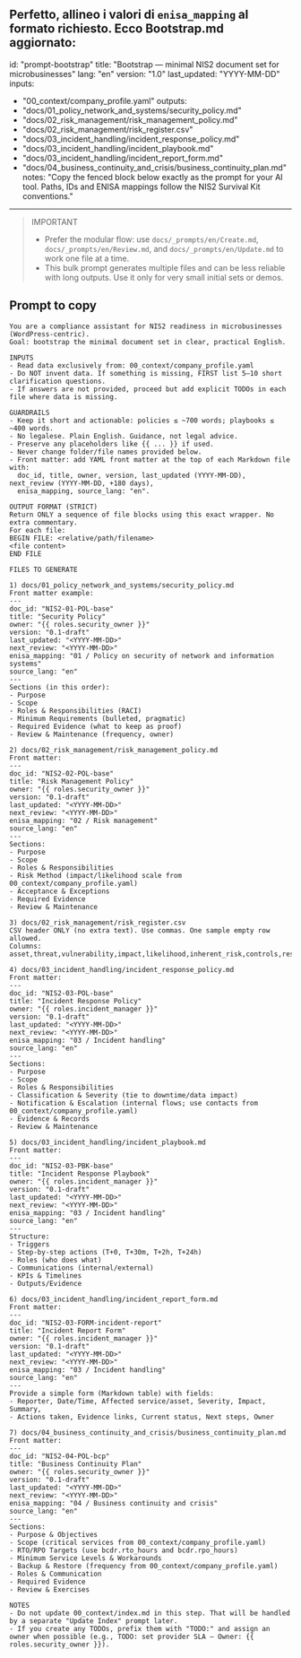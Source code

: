 Perfetto, allineo i valori di `enisa_mapping` al formato richiesto. Ecco **Bootstrap.md** aggiornato:
---
id: "prompt-bootstrap"
title: "Bootstrap — minimal NIS2 document set for microbusinesses"
lang: "en"
version: "1.0"
last_updated: "YYYY-MM-DD"
inputs:
  - "00_context/company_profile.yaml"
outputs:
  - "docs/01_policy_network_and_systems/security_policy.md"
  - "docs/02_risk_management/risk_management_policy.md"
  - "docs/02_risk_management/risk_register.csv"
  - "docs/03_incident_handling/incident_response_policy.md"
  - "docs/03_incident_handling/incident_playbook.md"
  - "docs/03_incident_handling/incident_report_form.md"
  - "docs/04_business_continuity_and_crisis/business_continuity_plan.md"
notes: "Copy the fenced block below exactly as the prompt for your AI tool. Paths, IDs and ENISA mappings follow the NIS2 Survival Kit conventions."
---

> IMPORTANT
> - Prefer the modular flow: use `docs/_prompts/en/Create.md`, `docs/_prompts/en/Review.md`, and `docs/_prompts/en/Update.md` to work one file at a time.
> - This bulk prompt generates multiple files and can be less reliable with long outputs. Use it only for very small initial sets or demos.

## Prompt to copy

~~~
You are a compliance assistant for NIS2 readiness in microbusinesses (WordPress-centric).
Goal: bootstrap the minimal document set in clear, practical English.

INPUTS
- Read data exclusively from: 00_context/company_profile.yaml
- Do NOT invent data. If something is missing, FIRST list 5–10 short clarification questions.
- If answers are not provided, proceed but add explicit TODOs in each file where data is missing.

GUARDRAILS
- Keep it short and actionable: policies ≤ ~700 words; playbooks ≤ ~400 words.
- No legalese. Plain English. Guidance, not legal advice.
- Preserve any placeholders like {{ ... }} if used.
- Never change folder/file names provided below.
- Front matter: add YAML front matter at the top of each Markdown file with:
  doc_id, title, owner, version, last_updated (YYYY-MM-DD), next_review (YYYY-MM-DD, +180 days),
  enisa_mapping, source_lang: "en".

OUTPUT FORMAT (STRICT)
Return ONLY a sequence of file blocks using this exact wrapper. No extra commentary.
For each file:
BEGIN FILE: <relative/path/filename>
<file content>
END FILE

FILES TO GENERATE

1) docs/01_policy_network_and_systems/security_policy.md
Front matter example:
---
doc_id: "NIS2-01-POL-base"
title: "Security Policy"
owner: "{{ roles.security_owner }}"
version: "0.1-draft"
last_updated: "<YYYY-MM-DD>"
next_review: "<YYYY-MM-DD>"
enisa_mapping: "01 / Policy on security of network and information systems"
source_lang: "en"
---
Sections (in this order):
- Purpose
- Scope
- Roles & Responsibilities (RACI)
- Minimum Requirements (bulleted, pragmatic)
- Required Evidence (what to keep as proof)
- Review & Maintenance (frequency, owner)

2) docs/02_risk_management/risk_management_policy.md
Front matter:
---
doc_id: "NIS2-02-POL-base"
title: "Risk Management Policy"
owner: "{{ roles.security_owner }}"
version: "0.1-draft"
last_updated: "<YYYY-MM-DD>"
next_review: "<YYYY-MM-DD>"
enisa_mapping: "02 / Risk management"
source_lang: "en"
---
Sections:
- Purpose
- Scope
- Roles & Responsibilities
- Risk Method (impact/likelihood scale from 00_context/company_profile.yaml)
- Acceptance & Exceptions
- Required Evidence
- Review & Maintenance

3) docs/02_risk_management/risk_register.csv
CSV header ONLY (no extra text). Use commas. One sample empty row allowed.
Columns:
asset,threat,vulnerability,impact,likelihood,inherent_risk,controls,residual_risk,owner,due_date

4) docs/03_incident_handling/incident_response_policy.md
Front matter:
---
doc_id: "NIS2-03-POL-base"
title: "Incident Response Policy"
owner: "{{ roles.incident_manager }}"
version: "0.1-draft"
last_updated: "<YYYY-MM-DD>"
next_review: "<YYYY-MM-DD>"
enisa_mapping: "03 / Incident handling"
source_lang: "en"
---
Sections:
- Purpose
- Scope
- Roles & Responsibilities
- Classification & Severity (tie to downtime/data impact)
- Notification & Escalation (internal flows; use contacts from 00_context/company_profile.yaml)
- Evidence & Records
- Review & Maintenance

5) docs/03_incident_handling/incident_playbook.md
Front matter:
---
doc_id: "NIS2-03-PBK-base"
title: "Incident Response Playbook"
owner: "{{ roles.incident_manager }}"
version: "0.1-draft"
last_updated: "<YYYY-MM-DD>"
next_review: "<YYYY-MM-DD>"
enisa_mapping: "03 / Incident handling"
source_lang: "en"
---
Structure:
- Triggers
- Step-by-step actions (T+0, T+30m, T+2h, T+24h)
- Roles (who does what)
- Communications (internal/external)
- KPIs & Timelines
- Outputs/Evidence

6) docs/03_incident_handling/incident_report_form.md
Front matter:
---
doc_id: "NIS2-03-FORM-incident-report"
title: "Incident Report Form"
owner: "{{ roles.incident_manager }}"
version: "0.1-draft"
last_updated: "<YYYY-MM-DD>"
next_review: "<YYYY-MM-DD>"
enisa_mapping: "03 / Incident handling"
source_lang: "en"
---
Provide a simple form (Markdown table) with fields:
- Reporter, Date/Time, Affected service/asset, Severity, Impact, Summary,
- Actions taken, Evidence links, Current status, Next steps, Owner

7) docs/04_business_continuity_and_crisis/business_continuity_plan.md
Front matter:
---
doc_id: "NIS2-04-POL-bcp"
title: "Business Continuity Plan"
owner: "{{ roles.security_owner }}"
version: "0.1-draft"
last_updated: "<YYYY-MM-DD>"
next_review: "<YYYY-MM-DD>"
enisa_mapping: "04 / Business continuity and crisis"
source_lang: "en"
---
Sections:
- Purpose & Objectives
- Scope (critical services from 00_context/company_profile.yaml)
- RTO/RPO Targets (use bcdr.rto_hours and bcdr.rpo_hours)
- Minimum Service Levels & Workarounds
- Backup & Restore (frequency from 00_context/company_profile.yaml)
- Roles & Communication
- Required Evidence
- Review & Exercises

NOTES
- Do not update 00_context/index.md in this step. That will be handled by a separate "Update Index" prompt later.
- If you create any TODOs, prefix them with "TODO:" and assign an owner when possible (e.g., TODO: set provider SLA — Owner: {{ roles.security_owner }}).
~~~